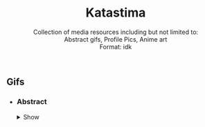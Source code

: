 <div align="center">
    <h1>Katastima</h1>
    <p>
        Collection of media resources including but not limited to:<br />
        Abstract gifs, Profile Pics, Anime art<br/> 
        Format: idk
   </div>

<br/>

<h2>Gifs</h2>

  * <div>
    <h3>Abstract</h3>
    <details>
      <summary>Show</summary>
      
      <p float="left" align="middle">
      <img src="https://user-images.githubusercontent.com/75514601/209616422-ae1407ff-146d-46b7-b716-d43da5cb021d.gif" alt="1" align="center" width="35%"/>
      <img src="https://user-images.githubusercontent.com/75514601/209625722-7a7ffa83-f44c-4a6b-93b5-32474236fe94.gif" alt="2" align="center" width="35%"/>
      </p>
      
      <p float="left" align="middle">
      <img src="https://user-images.githubusercontent.com/75514601/209625716-5dae539d-65d1-4703-b04d-ca5e839f8c61.gif" alt="3" align="center" width="35%"/>
      
      </p>
      
  </details>
  </div>
